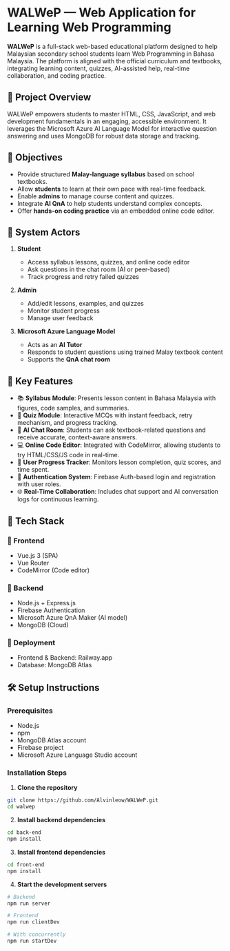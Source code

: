 # WALWeP — Web Application for Learning Web Programming

**WALWeP** is a full-stack web-based educational platform designed to help Malaysian secondary school students learn Web Programming in Bahasa Malaysia. The platform is aligned with the official curriculum and textbooks, integrating learning content, quizzes, AI-assisted help, real-time collaboration, and coding practice.

## 🚀 Project Overview

WALWeP empowers students to master HTML, CSS, JavaScript, and web development fundamentals in an engaging, accessible environment. It leverages the Microsoft Azure AI Language Model for interactive question answering and uses MongoDB for robust data storage and tracking.

## 🎯 Objectives

- Provide structured **Malay-language syllabus** based on school textbooks.
- Allow **students** to learn at their own pace with real-time feedback.
- Enable **admins** to manage course content and quizzes.
- Integrate **AI QnA** to help students understand complex concepts.
- Offer **hands-on coding practice** via an embedded online code editor.

## 👥 System Actors

1. **Student**
   - Access syllabus lessons, quizzes, and online code editor
   - Ask questions in the chat room (AI or peer-based)
   - Track progress and retry failed quizzes

2. **Admin**
   - Add/edit lessons, examples, and quizzes
   - Monitor student progress
   - Manage user feedback

3. **Microsoft Azure Language Model**
   - Acts as an **AI Tutor**
   - Responds to student questions using trained Malay textbook content
   - Supports the **QnA chat room**

## 🧠 Key Features

- 📚 **Syllabus Module**: Presents lesson content in Bahasa Malaysia with figures, code samples, and summaries.
- 🧪 **Quiz Module**: Interactive MCQs with instant feedback, retry mechanism, and progress tracking.
- 💬 **AI Chat Room**: Students can ask textbook-related questions and receive accurate, context-aware answers.
- 💻 **Online Code Editor**: Integrated with CodeMirror, allowing students to try HTML/CSS/JS code in real-time.
- 👥 **User Progress Tracker**: Monitors lesson completion, quiz scores, and time spent.
- 🔐 **Authentication System**: Firebase Auth-based login and registration with user roles.
- 🌐 **Real-Time Collaboration**: Includes chat support and AI conversation logs for continuous learning.

## 🧰 Tech Stack

### 🔹 Frontend
- Vue.js 3 (SPA)
- Vue Router
- CodeMirror (Code editor)

### 🔹 Backend
- Node.js + Express.js
- Firebase Authentication
- Microsoft Azure QnA Maker (AI model)
- MongoDB (Cloud)

### 🔹 Deployment
- Frontend & Backend: Railway.app
- Database: MongoDB Atlas

## 🛠️ Setup Instructions

### Prerequisites
- Node.js
- npm
- MongoDB Atlas account
- Firebase project
- Microsoft Azure Language Studio account

### Installation Steps

1. **Clone the repository**
```bash
git clone https://github.com/Alvinleow/WALWeP.git
cd walwep
```

2. **Install backend dependencies**
```bash
cd back-end
npm install
```

3. **Install frontend dependencies**
```bash
cd front-end
npm install
```

4. **Start the development servers**
```bash
# Backend
npm run server

# Frontend
npm run clientDev

# With concurrently
npm run startDev
```
